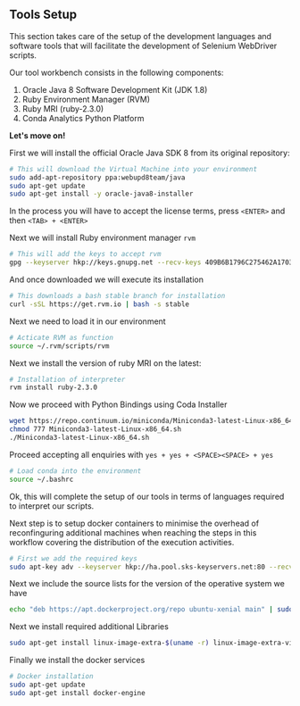 ## Tools Setup

This section takes care of the setup of the development languages and software tools that will facilitate the development of Selenium WebDriver scripts.

Our tool workbench consists in the following components:

1. Oracle Java 8 Software Development Kit (JDK 1.8)
2. Ruby Environment Manager (RVM)
3. Ruby MRI (ruby-2.3.0)
4. Conda Analytics Python Platform


__Let's move on!__

First we will install the official Oracle Java SDK 8 from its original repository:
```sh
# This will download the Virtual Machine into your environment
sudo add-apt-repository ppa:webupd8team/java
sudo apt-get update
sudo apt-get install -y oracle-java8-installer
```

In the process you will have to accept the license terms, press `<ENTER>` and then `<TAB> + <ENTER>`

Next we will install Ruby environment manager `rvm`
```sh
# This will add the keys to accept rvm
gpg --keyserver hkp://keys.gnupg.net --recv-keys 409B6B1796C275462A1703113804BB82D39DC0E3
```

And once downloaded we will execute its installation
```sh
# This downloads a bash stable branch for installation
curl -sSL https://get.rvm.io | bash -s stable
```

Next we need to load it in our environment
```sh
# Acticate RVM as function
source ~/.rvm/scripts/rvm
```

Next we install the version of ruby MRI on the latest:
```sh
# Installation of interpreter
rvm install ruby-2.3.0
```

Now we proceed with Python Bindings using Coda Installer
```sh
wget https://repo.continuum.io/miniconda/Miniconda3-latest-Linux-x86_64.sh
chmod 777 Miniconda3-latest-Linux-x86_64.sh
./Miniconda3-latest-Linux-x86_64.sh
```

Proceed accepting all enquiries with `yes + yes + <SPACE><SPACE> + yes`
```sh
# Load conda into the environment
source ~/.bashrc
```

Ok, this will complete the setup of our tools in terms of languages required to interpret our scripts.

Next step is to setup docker containers to minimise the overhead of reconfinguring additional machines when reaching the steps in this workflow covering the distribution of the execution activities.

```sh
# First we add the required keys
sudo apt-key adv --keyserver hkp://ha.pool.sks-keyservers.net:80 --recv-keys 58118E89F3A912897C070ADBF76221572C52609D
```
Next we include the source lists for the version of the operative system we have
```sh
echo "deb https://apt.dockerproject.org/repo ubuntu-xenial main" | sudo tee /etc/apt/sources.list.d/docker.list
```

Next we install required additional Libraries
```sh
sudo apt-get install linux-image-extra-$(uname -r) linux-image-extra-virtual
```

Finally we install the docker services
```sh
# Docker installation
sudo apt-get update
sudo apt-get install docker-engine
```
